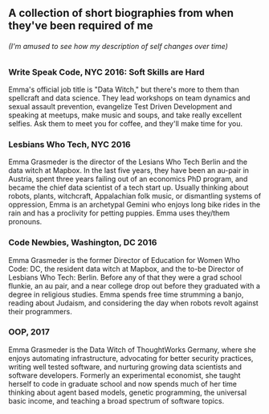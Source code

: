 ## A collection of short biographies from when they've been required of me
###### (I'm amused to see how my description of self changes over time)


### Write Speak Code, NYC 2016: Soft Skills are Hard
Emma's official job title is "Data Witch," but there's more to them than spellcraft and data science. They lead workshops on team dynamics and sexual assault prevention, evangelize Test Driven Development and speaking at meetups, make music and soups, and take really excellent selfies. Ask them to meet you for coffee, and they'll make time for you. 


### Lesbians Who Tech,  NYC 2016
Emma Grasmeder is the director of the Lesians Who Tech Berlin and the data witch at Mapbox. In the last five years, they have been an au-pair in Austria, spent three years failing out of an economics PhD program, and became the chief data scientist of a tech start up. Usually thinking about robots, plants, witchcraft, Appalachian folk music, or dismantling systems of oppression, Emma is an archetypal Gemini who enjoys long bike rides in the rain and has a proclivity for petting puppies. Emma uses they/them pronouns. 

### Code Newbies, Washington, DC 2016
Emma Grasmeder is the former Director of Education for Women Who Code: DC, the resident data witch at Mapbox, and the to-be Director of Lesbians Who Tech: Berlin. Before any of that they were a grad school flunkie, an au pair, and a near college drop out before they graduated with a degree in religious studies. Emma spends free time strumming a banjo, reading about Judaism, and considering the day when robots revolt against their programmers. 

### OOP, 2017
Emma Grasmeder is the Data Witch of ThoughtWorks Germany, where she enjoys automating infrastructure, advocating for better security practices, writing well tested software, and nurturing growing data scientists and software developers. Formerly an experimental economist, she taught herself to code in graduate school and now spends much of her time thinking about agent based models, genetic programming, the universal basic income, and teaching a broad spectrum of software topics.
